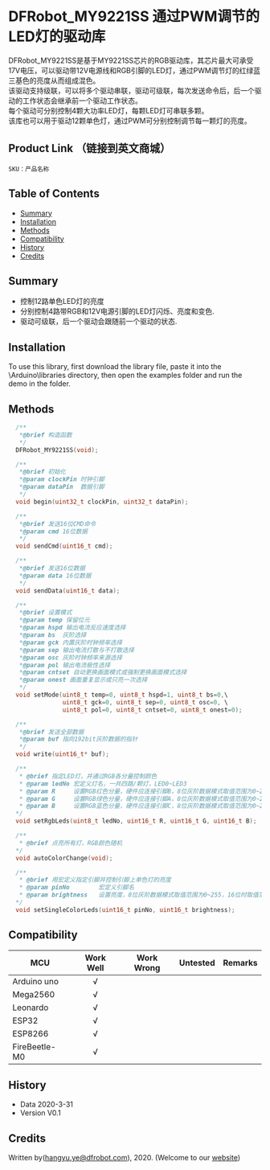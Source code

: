 # DFRobot_MY9221SS  通过PWM调节的LED灯的驱动库
DFRobot_MY9221SS是基于MY9221SS芯片的RGB驱动库，其芯片最大可承受17V电压，可以驱动带12V电源线和RGB引脚的LED灯，通过PWM调节灯的红绿蓝三基色的亮度从而组成混色。<br>
该驱动支持级联，可以将多个驱动串联，驱动可级联，每次发送命令后，后一个驱动的工作状态会继承前一个驱动工作状态。<br>
每个驱动可分别控制4颗大功率LED灯，每颗LED灯可串联多颗。<br>
该库也可以用于驱动12颗单色灯，通过PWM可分别控制调节每一颗灯的亮度。  <br>




## Product Link （链接到英文商城）
    SKU：产品名称
   
## Table of Contents

* [Summary](#summary)
* [Installation](#installation)
* [Methods](#methods)
* [Compatibility](#compatibility)
* [History](#history)
* [Credits](#credits)

## Summary

* 控制12路单色LED灯的亮度 <br>
* 分别控制4路带RGB和12V电源引脚的LED灯闪烁、亮度和变色. <br>
* 驱动可级联，后一个驱动会跟随前一个驱动的状态. <br>

## Installation

To use this library, first download the library file, paste it into the \Arduino\libraries directory, then open the examples folder and run the demo in the folder.

## Methods

```C++
  /**
   *@brief 构造函数
   */
  DFRobot_MY9221SS(void);

  /**
   *@brief 初始化
   *@param clockPin 时钟引脚
   *@param dataPin  数据引脚
   */
  void begin(uint32_t clockPin, uint32_t dataPin);

  /**
   *@brief 发送16位CMD命令
   *@param cmd 16位数据
   */
  void sendCmd(uint16_t cmd);

  /**
   *@brief 发送16位数据
   *@param data 16位数据
   */
  void sendData(uint16_t data);

  /**
   *@brief 设置模式
   *@param temp 保留位元
   *@param hspd 输出电流反应速度选择
   *@param bs  灰阶选择
   *@param gck 内置灰阶时钟频率选择
   *@param sep 输出电流打散与不打散选择
   *@param osc 灰阶时钟频率来源选择
   *@param pol 输出电流极性选择
   *@param cntset 自动更换画面模式或强制更换画面模式选择
   *@param onest 画面重复显示或只亮一次选择
   */
  void setMode(uint8_t temp=0, uint8_t hspd=1, uint8_t bs=0,\
               uint8_t gck=0, uint8_t sep=0, uint8_t osc=0, \
               uint8_t pol=0, uint8_t cntset=0, uint8_t onest=0);

  /**
   *@brief 发送全部数据
   *@param buf 指向192bit灰阶数据的指针
   */
  void write(uint16_t* buf);

  /**
   * @brief 指定LED灯，并通过RGB各分量控制颜色  
   * @param ledNo 宏定义灯名，一共四路/颗灯，LED0~LED3
   * @param R     设置RGB红色分量，硬件应连接引脚B，8位灰阶数据模式取值范围为0~255，16位时取值范围0~65535
   * @param G     设置RGB绿色分量，硬件应连接引脚A，8位灰阶数据模式取值范围为0~255，16位时取值范围0~65535
   * @param B     设置RGB蓝色分量，硬件应连接引脚C，8位灰阶数据模式取值范围为0~255，16位时取值范围0~65535
  */
  void setRgbLeds(uint8_t ledNo, uint16_t R, uint16_t G, uint16_t B);

  /**
   * @brief 点亮所有灯，RGB颜色随机
  */
  void autoColorChange(void);

  /**
   * @brief 用宏定义指定引脚并控制引脚上单色灯的亮度
   * @param pinNo        宏定义引脚名
   * @param brightness   设置亮度，8位灰阶数据模式取值范围为0~255，16位时取值范围0~65535
  */
  void setSingleColorLeds(uint16_t pinNo, uint16_t brightness); 
```

## Compatibility

MCU                | Work Well    | Work Wrong   | Untested    | Remarks
------------------ | :----------: | :----------: | :---------: | -----
Arduino uno        |      √       |              |             | 
Mega2560        |      √       |              |             | 
Leonardo        |      √       |              |             | 
ESP32        |      √       |              |             | 
ESP8266        |      √       |              |             | 
FireBeetle-M0        |      √       |              |             | 


## History

- Data 2020-3-31
- Version V0.1


## Credits

Written by(hangyu.ye@dfrobot.com), 2020. (Welcome to our [website](https://www.dfrobot.com/))





